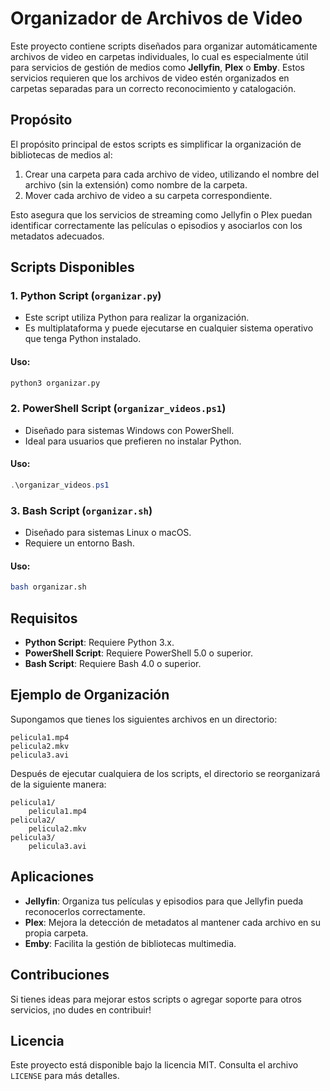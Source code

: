 # Organizador de Archivos de Video

Este proyecto contiene scripts diseñados para organizar automáticamente archivos de video en carpetas individuales, lo cual es especialmente útil para servicios de gestión de medios como **Jellyfin**, **Plex** o **Emby**. Estos servicios requieren que los archivos de video estén organizados en carpetas separadas para un correcto reconocimiento y catalogación.

## Propósito

El propósito principal de estos scripts es simplificar la organización de bibliotecas de medios al:

1. Crear una carpeta para cada archivo de video, utilizando el nombre del archivo (sin la extensión) como nombre de la carpeta.
2. Mover cada archivo de video a su carpeta correspondiente.

Esto asegura que los servicios de streaming como Jellyfin o Plex puedan identificar correctamente las películas o episodios y asociarlos con los metadatos adecuados.

## Scripts Disponibles

### 1. **Python Script (`organizar.py`)**
- Este script utiliza Python para realizar la organización.
- Es multiplataforma y puede ejecutarse en cualquier sistema operativo que tenga Python instalado.

#### Uso:
```bash
python3 organizar.py
```

### 2. **PowerShell Script (`organizar_videos.ps1`)**
- Diseñado para sistemas Windows con PowerShell.
- Ideal para usuarios que prefieren no instalar Python.

#### Uso:
```powershell
.\organizar_videos.ps1
```

### 3. **Bash Script (`organizar.sh`)**
- Diseñado para sistemas Linux o macOS.
- Requiere un entorno Bash.

#### Uso:
```bash
bash organizar.sh
```

## Requisitos

- **Python Script**: Requiere Python 3.x.
- **PowerShell Script**: Requiere PowerShell 5.0 o superior.
- **Bash Script**: Requiere Bash 4.0 o superior.

## Ejemplo de Organización

Supongamos que tienes los siguientes archivos en un directorio:

```
pelicula1.mp4
pelicula2.mkv
pelicula3.avi
```

Después de ejecutar cualquiera de los scripts, el directorio se reorganizará de la siguiente manera:

```
pelicula1/
    pelicula1.mp4
pelicula2/
    pelicula2.mkv
pelicula3/
    pelicula3.avi
```

## Aplicaciones

- **Jellyfin**: Organiza tus películas y episodios para que Jellyfin pueda reconocerlos correctamente.
- **Plex**: Mejora la detección de metadatos al mantener cada archivo en su propia carpeta.
- **Emby**: Facilita la gestión de bibliotecas multimedia.

## Contribuciones

Si tienes ideas para mejorar estos scripts o agregar soporte para otros servicios, ¡no dudes en contribuir!

## Licencia

Este proyecto está disponible bajo la licencia MIT. Consulta el archivo `LICENSE` para más detalles.